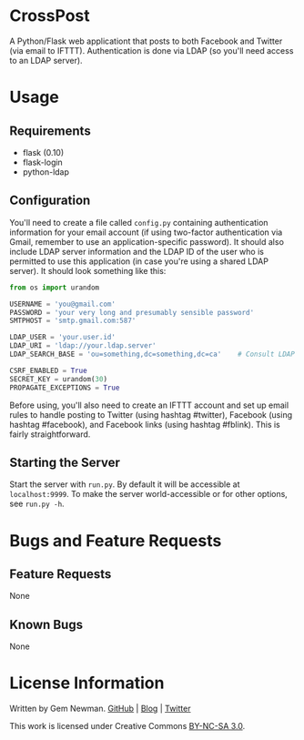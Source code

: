 CrossPost
=========

A Python/Flask web applicationt that posts to both Facebook and Twitter (via email to IFTTT). Authentication is done via LDAP (so you'll need access to an LDAP server).

Usage
=====

Requirements
------------

* flask (0.10)
* flask-login
* python-ldap

Configuration
-------------

You'll need to create a file called `config.py` containing authentication information for your email account (if using two-factor authentication via Gmail, remember to use an application-specific password). It should also include LDAP server information and the LDAP ID of the user who is permitted to use this application (in case you're using a shared LDAP server). It should look something like this:

```python
from os import urandom

USERNAME = 'you@gmail.com'
PASSWORD = 'your very long and presumably sensible password'
SMTPHOST = 'smtp.gmail.com:587'

LDAP_USER = 'your.user.id'
LDAP_URI = 'ldap://your.ldap.server'
LDAP_SEARCH_BASE = 'ou=something,dc=something,dc=ca'    # Consult LDAP admin.

CSRF_ENABLED = True
SECRET_KEY = urandom(30)
PROPAGATE_EXCEPTIONS = True
```

Before using, you'll also need to create an IFTTT account and set up email rules to handle posting to Twitter (using hashtag #twitter), Facebook (using hashtag #facebook), and Facebook links (using hashtag #fblink). This is fairly straightforward.

Starting the Server
-------------------

Start the server with `run.py`. By default it will be accessible at `localhost:9999`. To make the server world-accessible or for other options, see `run.py -h`.

Bugs and Feature Requests
=========================

Feature Requests
----------------

None

Known Bugs
----------

None

License Information
===================

Written by Gem Newman. [GitHub](https://github.com/spurll/) | [Blog](http://www.startleddisbelief.com) | [Twitter](https://twitter.com/spurll)

This work is licensed under Creative Commons [BY-NC-SA 3.0](https://creativecommons.org/licenses/by-nc-sa/3.0/).
